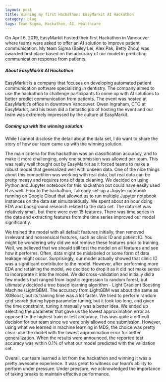 ```yaml
---
layout: post
title: Winning my first Hackathon: EasyMarkit AI Hackathon
category: blog
tags: Team Sigma, Hackathon, AI, Healthcare
---
```


On April 6, 2019, EasyMarkit hosted their first Hackathon in Vancouver where teams were asked to offer an AI solution to improve patient communication. My team Sigma (Bailey Lei, Alex Pak, Betty Zhou) was awarded first place based on the accuracy of our model in predicting communication response from patients.

##### About EasyMarkit AI Hackathon

EasyMarkit is a company that focuses on developing automated patient communication software specializing in dentistry. The company aimed to use the hackathon to challenge participants to come up with AI solutions to better predict communication from patients. The event was hosted at EasyMarkit’s office in downtown Vancouver. Owen Ingraham, CTO at EasyMarkit, and his team did a fantastic job of hosting the event and our team was extremely impressed by the culture at EasyMarkit.

##### Coming up with the winning solution:

While I cannot disclose the detail about the data set, I do want to share the story of how our team came up with the winning solution.

The main criteria for this hackathon was on classification accuracy, and to make it more challenging, only one submission was allowed per team. This was really well thought out by EasyMarkit as it forced teams to make a robust model that generalized well with unseen data. One of the nice things about this competition was working with real data, but real data can be pretty messy and requires tons of data cleaning. We decided on using Python and Jupyter notebook for this hackathon but could have easily used R as well. Prior to the hackathon, I already set-up a Jupyter notebook running on Google Cloud that allowed us to run multiple Jupyter notebook instances on the data set simultaneously. We spent about an hour doing EDA and background research related to the data set. The data set was relatively small, but there were over 15 features. There was time series in the data and extracting features from the time series improved our model significantly.

We trained the model with all default features initially, then removed irrelevant and nonsensical features, such as clinic ID and patient ID. You might be wondering why did we not remove these features prior to training. Well, we believed that we should still test the model on all features and see how it performs. Often, data might be mislabeled or some form of data leakage might occur. Surprisingly, our model actually showed that clinic ID was a significant contributor to the model. However, after performing more EDA and retaining the model, we decided to drop it as it did not make sense to incorporate it into the model. We did cross-validation and initially did a few models that ranged from logistic regression to random forest, but ultimately decided a tree based learning algorithm - Light Gradient Boosting Machine (LightGBM). The accuracy from LightGBM was about the same as XGBoost, but its training time was a lot faster. We tried to perform random grid search during hyperparameter tuning, but it took too long, and given the time constraint, tuning it manually was a better idea. We ended up selecting the parameter that gave us the lowest approximation error as opposed to the highest train or test accuracy. This was quite a difficult decision for our team since we were only allowed one submission. However, using what we learned in machine learning in MDS, the choice was pretty clear: use the model with the lowest approximation error for better generalization. When the results were announced, the reported test accuracy was within 0.1% of what our model predicted with the validation set.

Overall, our team learned a lot from the hackathon and winning it was a pretty awesome experience. It was great to witness our team’s ability to perform under pressure. Under pressure, we acknowledged the importance of taking breaks to maintain effective performance.
